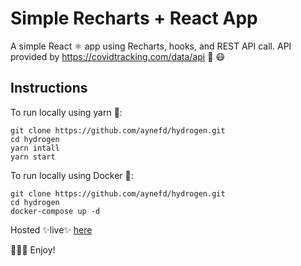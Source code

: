 # Simple Recharts + React App
A simple React ⚛ app using Recharts, hooks, and REST API call. API provided by https://covidtracking.com/data/api 🙏 😷

## Instructions 

To run locally using yarn 🧶:
```
git clone https://github.com/aynefd/hydrogen.git
cd hydrogen
yarn intall
yarn start
```
To run locally using Docker 🐳:

```
git clone https://github.com/aynefd/hydrogen.git
cd hydrogen
docker-compose up -d
```

Hosted ✨live✨ [here](http://aynefdesdev.com/hydrogen/)

👩🏽‍🍳 Enjoy!